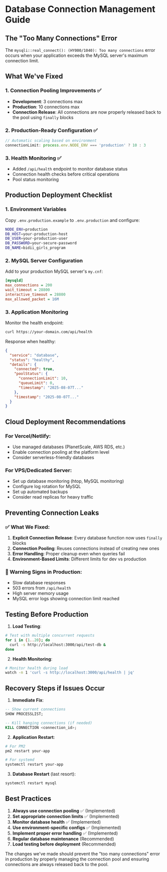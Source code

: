# Database Connection Management Guide

## The "Too Many Connections" Error

The `mysqli::real_connect(): (HY000/1040): Too many connections` error occurs when your application exceeds the MySQL server's maximum connection limit.

## What We've Fixed

### 1. Connection Pooling Improvements ✅
- **Development**: 3 connections max
- **Production**: 10 connections max
- **Connection Release**: All connections are now properly released back to the pool using `finally` blocks

### 2. Production-Ready Configuration ✅
```javascript
// Automatic scaling based on environment
connectionLimit: process.env.NODE_ENV === 'production' ? 10 : 3
```

### 3. Health Monitoring ✅
- Added `/api/health` endpoint to monitor database status
- Connection health checks before critical operations
- Pool status monitoring

## Production Deployment Checklist

### 1. Environment Variables
Copy `.env.production.example` to `.env.production` and configure:
```bash
NODE_ENV=production
DB_HOST=your-production-host
DB_USER=your-production-user
DB_PASSWORD=your-secure-password
DB_NAME=bidii_girls_program
```

### 2. MySQL Server Configuration
Add to your production MySQL server's `my.cnf`:
```ini
[mysqld]
max_connections = 200
wait_timeout = 28800
interactive_timeout = 28800
max_allowed_packet = 16M
```

### 3. Application Monitoring
Monitor the health endpoint:
```bash
curl https://your-domain.com/api/health
```

Response when healthy:
```json
{
  "service": "database",
  "status": "healthy",
  "details": {
    "connected": true,
    "poolStatus": {
      "connectionLimit": 10,
      "queueLimit": 0,
      "timestamp": "2025-08-07T..."
    },
    "timestamp": "2025-08-07T..."
  }
}
```

## Cloud Deployment Recommendations

### For Vercel/Netlify:
- Use managed databases (PlanetScale, AWS RDS, etc.)
- Enable connection pooling at the platform level
- Consider serverless-friendly databases

### For VPS/Dedicated Server:
- Set up database monitoring (htop, MySQL monitoring)
- Configure log rotation for MySQL
- Set up automated backups
- Consider read replicas for heavy traffic

## Preventing Connection Leaks

### ✅ What We Fixed:
1. **Explicit Connection Release**: Every database function now uses `finally` blocks
2. **Connection Pooling**: Reuses connections instead of creating new ones
3. **Error Handling**: Proper cleanup even when queries fail
4. **Environment-Based Limits**: Different limits for dev vs production

### 🚨 Warning Signs in Production:
- Slow database responses
- 503 errors from `/api/health`
- High server memory usage
- MySQL error logs showing connection limit reached

## Testing Before Production

1. **Load Testing**:
```bash
# Test with multiple concurrent requests
for i in {1..20}; do
  curl -s http://localhost:3000/api/test-db &
done
```

2. **Health Monitoring**:
```bash
# Monitor health during load
watch -n 1 'curl -s http://localhost:3000/api/health | jq'
```

## Recovery Steps if Issues Occur

1. **Immediate Fix**:
```sql
-- Show current connections
SHOW PROCESSLIST;

-- Kill hanging connections (if needed)
KILL CONNECTION <connection_id>;
```

2. **Application Restart**:
```bash
# For PM2
pm2 restart your-app

# For systemd
systemctl restart your-app
```

3. **Database Restart** (last resort):
```bash
systemctl restart mysql
```

## Best Practices

1. **Always use connection pooling** ✅ (Implemented)
2. **Set appropriate connection limits** ✅ (Implemented)
3. **Monitor database health** ✅ (Implemented)
4. **Use environment-specific configs** ✅ (Implemented)
5. **Implement proper error handling** ✅ (Implemented)
6. **Regular database maintenance** (Recommended)
7. **Load testing before deployment** (Recommended)

The changes we've made should prevent the "too many connections" error in production by properly managing the connection pool and ensuring connections are always released back to the pool.
